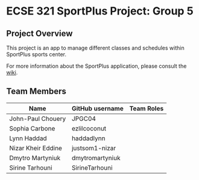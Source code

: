 # ECSE 321 SportPlus Project: Group 5

## Project Overview

This project is an app to manage different classes and schedules within SportPlus sports center.

For more information about the SportPlus application, please consult the [wiki](../../wiki).

## Team Members

| Name          | GitHub username | Team Roles |
| ------------- | --------------- | --------------- |
| John-Paul Chouery | JPGC04    | | 
| Sophia Carbone | ezlilcoconut       | |
| Lynn Haddad | haddadlynn             | |
| Nizar Kheir Eddine | justsom1-nizar             | |
| Dmytro Martyniuk | dmytromartyniuk  | |
| Sirine Tarhouni | SirineTarhouni             | |
